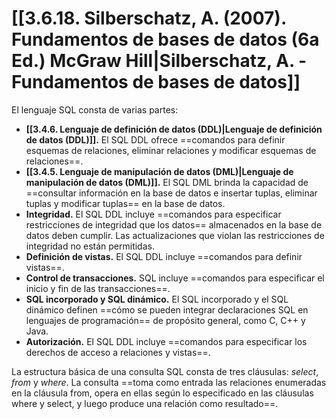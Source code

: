 # [[3.6.18. Silberschatz, A. (2007). Fundamentos de bases de datos (6a Ed.) McGraw Hill|Silberschatz, A. - Fundamentos de bases de datos]]
El lenguaje SQL consta de varias partes:
- **[[3.4.6. Lenguaje de definición de datos (DDL)|Lenguaje de definición de datos (DDL)]].** El SQL DDL ofrece ==comandos para definir esquemas de relaciones, eliminar relaciones y modificar esquemas de relaciones==.
- **[[3.4.5. Lenguaje de manipulación de datos (DML)|Lenguaje de manipulación de datos (DML)]].** El SQL DML brinda la capacidad de ==consultar información en la base de datos e insertar tuplas, eliminar tuplas y modificar tuplas== en la base de datos.
- **Integridad.** El SQL DDL incluye ==comandos para especificar restricciones de integridad que los datos== almacenados en la base de datos deben cumplir. Las actualizaciones que violan las restricciones de integridad no están permitidas.
- **Definición de vistas.** El SQL DDL incluye ==comandos para definir vistas==.
- **Control de transacciones.** SQL incluye ==comandos para especificar el inicio y fin de las transacciones==.
- **SQL incorporado y SQL dinámico.** El SQL incorporado y el SQL dinámico definen ==cómo se pueden integrar declaraciones SQL en lenguajes de programación== de propósito general, como C, C++ y Java.
- **Autorización.** El SQL DDL incluye ==comandos para especificar los derechos de acceso a relaciones y vistas==.

La estructura básica de una consulta SQL consta de tres cláusulas: *select*, *from* y *where*. La consulta ==toma como entrada las relaciones enumeradas en la cláusula from, opera en ellas según lo especificado en las cláusulas where y select, y luego produce una relación como resultado==.